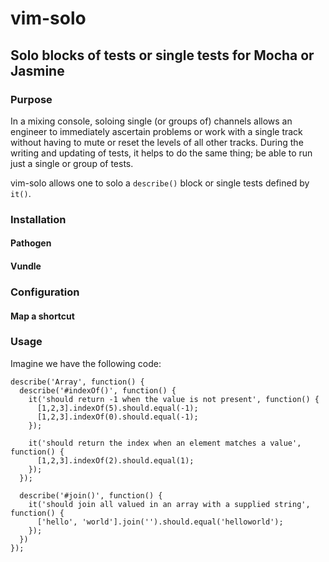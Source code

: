 # vim-solo

## Solo blocks of tests or single tests for Mocha or Jasmine

### Purpose
In a mixing console, soloing single (or groups of) channels allows an engineer
to immediately ascertain problems or work with a single track without having to
mute or reset the levels of all other tracks.
During the writing and updating of tests, it helps to do the same thing; be
able to run just a single or group of tests.

vim-solo allows one to solo a `describe()` block or single tests defined by `it()`.
### Installation

#### Pathogen
#### Vundle

### Configuration
#### Map a shortcut

### Usage
Imagine we have the following code:

```
describe('Array', function() {
  describe('#indexOf()', function() {
    it('should return -1 when the value is not present', function() {
      [1,2,3].indexOf(5).should.equal(-1);
      [1,2,3].indexOf(0).should.equal(-1);
    });

    it('should return the index when an element matches a value', function() {
      [1,2,3].indexOf(2).should.equal(1);
    });
  });

  describe('#join()', function() {
    it('should join all valued in an array with a supplied string', function() {
      ['hello', 'world'].join('').should.equal('helloworld');
    });
  })
});
```
